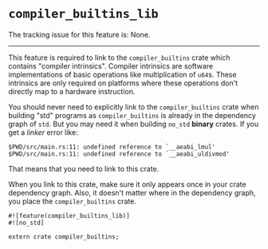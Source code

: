 # `compiler_builtins_lib`

The tracking issue for this feature is: None.

------------------------

This feature is required to link to the `compiler_builtins` crate which contains
"compiler intrinsics". Compiler intrinsics are software implementations of basic
operations like multiplication of `u64`s. These intrinsics are only required on
platforms where these operations don't directly map to a hardware instruction.

You should never need to explicitly link to the `compiler_builtins` crate when
building "std" programs as `compiler_builtins` is already in the dependency
graph of `std`. But you may need it when building `no_std` **binary** crates. If
you get a *linker* error like:

``` text
$PWD/src/main.rs:11: undefined reference to `__aeabi_lmul'
$PWD/src/main.rs:11: undefined reference to `__aeabi_uldivmod'
```

That means that you need to link to this crate.

When you link to this crate, make sure it only appears once in your crate
dependency graph. Also, it doesn't matter where in the dependency graph, you
place the `compiler_builtins` crate.

<!-- NOTE(ignore) doctests don't support `no_std` binaries -->

``` rust,ignore
#![feature(compiler_builtins_lib)]
#![no_std]

extern crate compiler_builtins;
```
